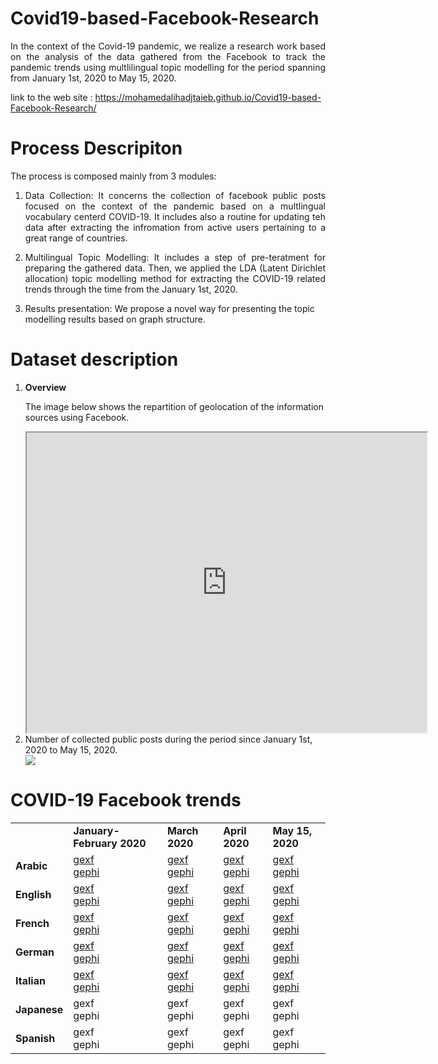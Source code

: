 # Covid19-based-Facebook-Research
<p align="justify">In the context of the Covid-19 pandemic, we realize a research work based on the analysis of the data gathered from the Facebook to track the pandemic trends using multlilingual topic modelling for the period spanning from January 1st, 2020 to May 15, 2020.</p>

link to the web site :  https://mohamedalihadjtaieb.github.io/Covid19-based-Facebook-Research/

# Process Descripiton

The process is composed mainly from 3 modules:
<ol>
 <li><p align="justify">Data Collection: It concerns the collection of facebook public posts focused on the context of the pandemic based on a multlingual vocabulary centerd COVID-19. It includes also a routine for updating teh data after extracting the infromation from active users pertaining to a great range of countries.</p></li>
 <li><p align="justify">Multilingual Topic Modelling: It includes a step of pre-teratment for preparing the gathered data. Then, we applied the LDA (Latent Dirichlet allocation) topic modelling method for extracting the COVID-19 related trends through the time from the January 1st, 2020.</p></li>
 <li><p>Results presentation: We propose a novel way for presenting the topic modelling results based on graph structure.</p> </li>
 </ol>

# Dataset description

 <ol>
  <li><b>Overview</b></li>
 
 The image below shows the repartition of geolocation of the information sources using Facebook.
  
 <iframe src="https://www.google.com/maps/d/u/0/embed?mid=1yioy-DZ-7ZX6kMLHMMKJpcHYlhLqbnZQ" width="640" height="480"></iframe>
  
<!--![Image description](https://user-images.githubusercontent.com/19282671/82613476-a823c300-9bc5-11ea-93ec-ecfadee607fc.png)-->
<li>Number of collected public posts during the period since January 1st, 2020 to May 15, 2020.</li>

<img src="https://user-images.githubusercontent.com/19282671/82613476-a823c300-9bc5-11ea-93ec-ecfadee607fc.png">
</ol> 

# COVID-19 Facebook trends

<table>
 <tr><td></td><td><b>January-February 2020</b></td><td><b>March 2020</b></td><td><b>April 2020</b></td><td><b>May 15, 2020</b></td></tr>
 <tr><td><b>Arabic</b></td><td><a href="https://github.com/MohamedAliHadjTaieb/Covid19-based-Facebook-Research/blob/master/GraphRepresentation/Arabic/Output_29-2_ar.gexf">gexf</a><br><a href="https://github.com/MohamedAliHadjTaieb/Covid19-based-Facebook-Research/blob/master/GraphRepresentation/Arabic/Covid_19.zip-29-2_ar_FB.gephi">gephi</a></td><td><a href="https://github.com/MohamedAliHadjTaieb/Covid19-based-Facebook-Research/blob/master/GraphRepresentation/Arabic/Output-31-3_ar.gexf">gexf</a><br><a href="https://github.com/MohamedAliHadjTaieb/Covid19-based-Facebook-Research/blob/master/GraphRepresentation/Arabic/Covid_19.zip-31-3_ar_FB.gephi">gephi</a></td><td><a href="https://github.com/MohamedAliHadjTaieb/Covid19-based-Facebook-Research/blob/master/GraphRepresentation/Arabic/Output_30-4_ar.gexf">gexf</a><br><a href="https://github.com/MohamedAliHadjTaieb/Covid19-based-Facebook-Research/blob/master/GraphRepresentation/Arabic/Covid_19.zip-30-4_ar_FB.gephi">gephi</a></td><td><a href="https://github.com/MohamedAliHadjTaieb/Covid19-based-Facebook-Research/blob/master/GraphRepresentation/Arabic/Output_15-5_ar.gexf">gexf</a><br><a href="https://github.com/MohamedAliHadjTaieb/Covid19-based-Facebook-Research/blob/master/GraphRepresentation/Arabic/Covid_19.zip-15-5_ar_FB.gephi">gephi</a></td></tr>
 <tr><td><b>English</b></td><td><a href="https://github.com/MohamedAliHadjTaieb/Covid19-based-Facebook-Research/blob/master/GraphRepresentation/English/Output_29-2_En.gexf">gexf</a><br><a href="https://github.com/MohamedAliHadjTaieb/Covid19-based-Facebook-Research/blob/master/GraphRepresentation/English/Covid_19.zip-29-2_En_FB.gephi">gephi</a></td><td><a href="https://github.com/MohamedAliHadjTaieb/Covid19-based-Facebook-Research/blob/master/GraphRepresentation/English/Output_31-3_En.gexf">gexf</a><br><a href="https://github.com/MohamedAliHadjTaieb/Covid19-based-Facebook-Research/blob/master/GraphRepresentation/English/Covid_19.zip-31-3_En_FB.gephi">gephi</a></td><td><a href="https://github.com/MohamedAliHadjTaieb/Covid19-based-Facebook-Research/blob/master/GraphRepresentation/English/Output_30-4_En.gexf">gexf</a><br><a href="https://github.com/MohamedAliHadjTaieb/Covid19-based-Facebook-Research/blob/master/GraphRepresentation/English/Covid_19.zip-30-4_En_FB.gephi">gephi</a></td><td><a href="https://github.com/MohamedAliHadjTaieb/Covid19-based-Facebook-Research/blob/master/GraphRepresentation/English/Output_15-5_en.gexf">gexf</a><br><a href="https://github.com/MohamedAliHadjTaieb/Covid19-based-Facebook-Research/blob/master/GraphRepresentation/English/Covid_19.zip-15-5_en_FB.gephi">gephi</a></td></tr>
 <tr><td><b>French</b></td><td><a href="https://github.com/MohamedAliHadjTaieb/Covid19-based-Facebook-Research/blob/master/GraphRepresentation/French/Output_29-_fr.gexf">gexf</a><br><a href="https://github.com/MohamedAliHadjTaieb/Covid19-based-Facebook-Research/blob/master/GraphRepresentation/French/Covid_19.zip-29-2_fr_FB.gephi">gephi</a></td><td><a href="https://github.com/MohamedAliHadjTaieb/Covid19-based-Facebook-Research/blob/master/GraphRepresentation/French/Output_31-3_fr.gexf">gexf</a><br><a href="https://github.com/MohamedAliHadjTaieb/Covid19-based-Facebook-Research/blob/master/GraphRepresentation/French/Covid_19.zip-31-3_fr_FB.gephi">gephi</a></td><td><a href="https://github.com/MohamedAliHadjTaieb/Covid19-based-Facebook-Research/blob/master/GraphRepresentation/French/Output_30-4_fr.gexf">gexf</a><br><a href="https://github.com/MohamedAliHadjTaieb/Covid19-based-Facebook-Research/blob/master/GraphRepresentation/French/Covid_19.zip-30-4_fr_FB.gephi">gephi</a></td><td><a href="https://github.com/MohamedAliHadjTaieb/Covid19-based-Facebook-Research/blob/master/GraphRepresentation/French/Output_15-5_fr.gexf">gexf</a><br><a href="https://github.com/MohamedAliHadjTaieb/Covid19-based-Facebook-Research/blob/master/GraphRepresentation/French/Covid_19.zip-15-5_fr_FB.gephi">gephi</a></td></tr>
 <tr><td><b>German</b></td><td><a href="https://github.com/MohamedAliHadjTaieb/Covid19-based-Facebook-Research/blob/master/GraphRepresentation/German/Output_29-2_de.gexf">gexf</a><br><a href="https://github.com/MohamedAliHadjTaieb/Covid19-based-Facebook-Research/blob/master/GraphRepresentation/German/Covid_19.zip-29-2_de_FB.gephi">gephi</a></td><td><a href="https://github.com/MohamedAliHadjTaieb/Covid19-based-Facebook-Research/blob/master/GraphRepresentation/German/Output_31-3_de.gexf">gexf</a><br><a href="https://github.com/MohamedAliHadjTaieb/Covid19-based-Facebook-Research/blob/master/GraphRepresentation/German/Covid_19.zip-31-3_de_FB.gephi">gephi</a></td><td><a href="https://github.com/MohamedAliHadjTaieb/Covid19-based-Facebook-Research/blob/master/GraphRepresentation/German/Output_30-4_de.gexf">gexf</a><br><a href="https://github.com/MohamedAliHadjTaieb/Covid19-based-Facebook-Research/blob/master/GraphRepresentation/German/Covid_19.zip-30-4_de_FB.gephi">gephi</a></td><td><a href="https://github.com/MohamedAliHadjTaieb/Covid19-based-Facebook-Research/blob/master/GraphRepresentation/German/Output_15-5_de.gexf">gexf</a><br><a href="https://github.com/MohamedAliHadjTaieb/Covid19-based-Facebook-Research/blob/master/GraphRepresentation/German/Covid_19.zip-15-5_de_FB.gephi">gephi</a></td></tr>
 <tr><td><b>Italian</b></td><td><a href="https://github.com/MohamedAliHadjTaieb/Covid19-based-Facebook-Research/blob/master/GraphRepresentation/Italian/Output_29-2_it.gexf">gexf</a><br><a href="https://github.com/MohamedAliHadjTaieb/Covid19-based-Facebook-Research/blob/master/GraphRepresentation/Italian/Covid_19.zip-29-2_it_FB.gephi">gephi</a></td><td><a href="https://github.com/MohamedAliHadjTaieb/Covid19-based-Facebook-Research/blob/master/GraphRepresentation/Italian/Output_31-3_it.gexf">gexf</a><br><a href="https://github.com/MohamedAliHadjTaieb/Covid19-based-Facebook-Research/blob/master/GraphRepresentation/Italian/Covid_19.zip-31-3_it_FB.gephi">gephi</a></td><td><a href="https://github.com/MohamedAliHadjTaieb/Covid19-based-Facebook-Research/blob/master/GraphRepresentation/Italian/Output_30-4_it.gexf">gexf</a><br><a href="https://github.com/MohamedAliHadjTaieb/Covid19-based-Facebook-Research/blob/master/GraphRepresentation/Italian/Covid_19.zip-30-4_it_FB.gephi">gephi</a></td><td><a href="https://github.com/MohamedAliHadjTaieb/Covid19-based-Facebook-Research/blob/master/GraphRepresentation/Italian/Output_15-5_it.gexf">gexf</a><br><a href="https://github.com/MohamedAliHadjTaieb/Covid19-based-Facebook-Research/blob/master/GraphRepresentation/Italian/Covid_19.zip-15-5_it_FB.gephi">gephi</a></td></tr>
 <tr><td><b>Japanese</b></td><td>gexf<br>gephi</td><td>gexf<br>gephi</td><td>gexf<br>gephi</td><td>gexf<br>gephi</td></tr>
 <tr><td><b>Spanish</b></td><td>gexf<br>gephi</td><td>gexf<br>gephi</td><td>gexf<br>gephi</td><td>gexf<br>gephi</td></tr>
 </table>

